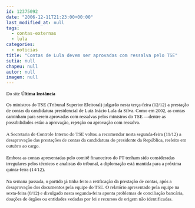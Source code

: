 ```yaml
---
id: 12375092
date: "2006-12-11T21:23:00+00:00"
last_modified_at: null
tags:
  - contas-externas
  - lula
categories:
  - noticias
title: "Contas de Lula devem ser aprovadas com ressalva pelo TSE"
sutia: null
chapeu: null
autor: null
imagem: null
---
```

<p><P><FONT face=Verdana size=2>Do site <B>Última Instância</B></FONT><FONT face=\"Times New Roman\" size=3> </FONT></P><FONT face=Verdana size=2></p>
<p><P>Os ministros do TSE (Tribunal Superior Eleitoral) julgarão nesta terça-feira (12/12) a prestação de contas da candidatura presidencial de Luiz Inácio Lula da Silva. Como em 2002, as contas caminham para serem aprovadas com ressalvas pelos ministros do TSE —dentre as possibilidades estão a aprovação, rejeição ou aprovação com ressalva.<BR><BR>A Secretaria de Controle Interno do TSE voltou a recomendar nesta segunda-feira (11/12) a desaprovação das prestações de contas da candidatura do presidente da República, reeleito em outubro ao cargo. <BR><BR>Embora as contas apresentadas pelo comitê financeiros do PT tenham sido consideradas irregulares pelos técnicos e analistas do tribunal, a diplomação está mantida para a próxima quinta-feira (14/12).<BR><BR>Na semana passada, o partido já tinha feito a retificação da prestação de contas, após a desaprovação dos documentos pela equipe do TSE. O relatório apresentado pela equipe na sexta-feira (8/12) e divulgado nesta segunda-feira aponta problemas de conciliação bancária, doações de órgãos ou entidades vedadas por lei e recursos de origem não identificadas.</P></FONT> </p>
